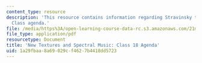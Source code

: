 ```yaml
---
content_type: resource
description: 'This resource contains information regarding Stravinsky to the present:
  Class agenda.'
file: /media/https%3A/open-learning-course-data-rc.s3.amazonaws.com/21m-260-stravinsky-to-the-present-spring-2016/1a29fbaa8a69029cf4627b4418dd5723_MIT21M_260S16_class18.pdf
file_type: application/pdf
resourcetype: Document
title: 'New Textures and Spectral Music: Class 18 Agenda'
uid: 1a29fbaa-8a69-029c-f462-7b4418dd5723
---
```

